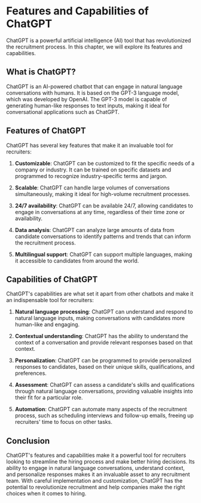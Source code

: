 Features and Capabilities of ChatGPT
======================================================================

ChatGPT is a powerful artificial intelligence (AI) tool that has revolutionized the recruitment process. In this chapter, we will explore its features and capabilities.

What is ChatGPT?
----------------

ChatGPT is an AI-powered chatbot that can engage in natural language conversations with humans. It is based on the GPT-3 language model, which was developed by OpenAI. The GPT-3 model is capable of generating human-like responses to text inputs, making it ideal for conversational applications such as ChatGPT.

Features of ChatGPT
-------------------

ChatGPT has several key features that make it an invaluable tool for recruiters:

1. **Customizable**: ChatGPT can be customized to fit the specific needs of a company or industry. It can be trained on specific datasets and programmed to recognize industry-specific terms and jargon.

2. **Scalable**: ChatGPT can handle large volumes of conversations simultaneously, making it ideal for high-volume recruitment processes.

3. **24/7 availability**: ChatGPT can be available 24/7, allowing candidates to engage in conversations at any time, regardless of their time zone or availability.

4. **Data analysis**: ChatGPT can analyze large amounts of data from candidate conversations to identify patterns and trends that can inform the recruitment process.

5. **Multilingual support**: ChatGPT can support multiple languages, making it accessible to candidates from around the world.

Capabilities of ChatGPT
-----------------------

ChatGPT's capabilities are what set it apart from other chatbots and make it an indispensable tool for recruiters:

1. **Natural language processing**: ChatGPT can understand and respond to natural language inputs, making conversations with candidates more human-like and engaging.

2. **Contextual understanding**: ChatGPT has the ability to understand the context of a conversation and provide relevant responses based on that context.

3. **Personalization**: ChatGPT can be programmed to provide personalized responses to candidates, based on their unique skills, qualifications, and preferences.

4. **Assessment**: ChatGPT can assess a candidate's skills and qualifications through natural language conversations, providing valuable insights into their fit for a particular role.

5. **Automation**: ChatGPT can automate many aspects of the recruitment process, such as scheduling interviews and follow-up emails, freeing up recruiters' time to focus on other tasks.

Conclusion
----------

ChatGPT's features and capabilities make it a powerful tool for recruiters looking to streamline the hiring process and make better hiring decisions. Its ability to engage in natural language conversations, understand context, and personalize responses makes it an invaluable asset to any recruitment team. With careful implementation and customization, ChatGPT has the potential to revolutionize recruitment and help companies make the right choices when it comes to hiring.
